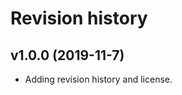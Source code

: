 Revision history
======================

v1.0.0 (2019-11-7)
----------------------

* Adding revision history and license.
